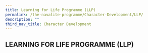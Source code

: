 ```yaml
---
title: Learning for Life Programme (LLP)
permalink: /the-navalite-programme/Character-Development/LLP/
description: ""
third_nav_title: Character Development
---
```

## LEARNING FOR LIFE PROGRAMME (LLP)


